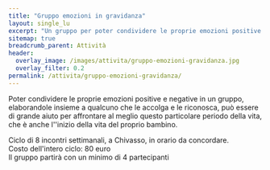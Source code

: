 ```yaml
---
title: "Gruppo emozioni in gravidanza"
layout: single_lu
excerpt: "Un gruppo per poter condividere le proprie emozioni positive e negative rispetto a questo particolare periodo della vita, che è anche l''inizio della vita del proprio bambino."
sitemap: true
breadcrumb_parent: Attività
header:
  overlay_image: /images/attivita/gruppo-emozioni-gravidanza.jpg
  overlay_filter: 0.2
permalink: /attivita/gruppo-emozioni-gravidanza/
---
```

Poter condividere le proprie emozioni positive e negative in un gruppo, elaborandole insieme a qualcuno che le accolga e le riconosca, può essere di grande aiuto per affrontare al meglio questo particolare periodo della vita, che è anche l''inizio della vita del proprio bambino.

Ciclo di 8 incontri settimanali, a Chivasso, in orario da concordare.<br>
Costo dell'intero ciclo: 80 euro<br>
Il gruppo partirà con un minimo di 4 partecipanti